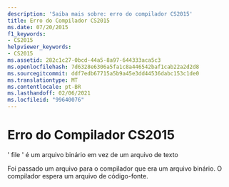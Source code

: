 ```yaml
---
description: 'Saiba mais sobre: erro do compilador CS2015'
title: Erro do Compilador CS2015
ms.date: 07/20/2015
f1_keywords:
- CS2015
helpviewer_keywords:
- CS2015
ms.assetid: 282c1c27-0bcd-44a5-8a97-644333aca5c3
ms.openlocfilehash: 7d6328e6306a5fa1c8a446542baf1cab22a2d2d8
ms.sourcegitcommit: ddf7edb67715a5b9a45e3dd44536dabc153c1de0
ms.translationtype: MT
ms.contentlocale: pt-BR
ms.lasthandoff: 02/06/2021
ms.locfileid: "99640076"
---
```

# <a name="compiler-error-cs2015"></a>Erro do Compilador CS2015

' file ' é um arquivo binário em vez de um arquivo de texto  
  
 Foi passado um arquivo para o compilador que era um arquivo binário. O compilador espera um arquivo de código-fonte.
